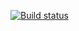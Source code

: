 
[![Build status](https://ci.appveyor.com/api/projects/status/3jnjdykwue099lw8/branch/main?svg=true)](https://ci.appveyor.com/project/Luchezarnaya79/javapattern-2/branch/main)
